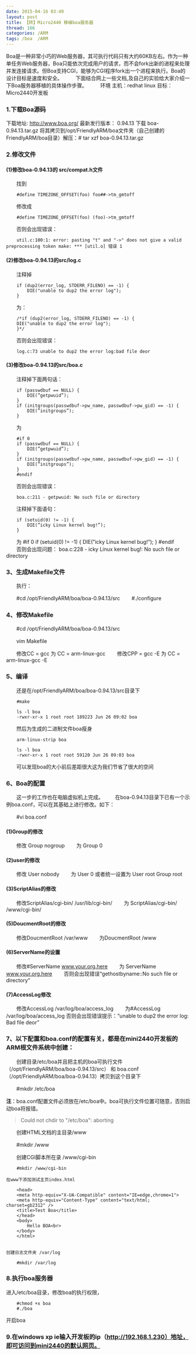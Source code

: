 ```yaml
---
date: 2015-04-16 03:49
layout: post
title: 【转】Micro2440 移植boa服务器
thread: 166
categories: /ARM
tags: /boa  /ARM
---
```


Boa是一种非常小巧的Web服务器，其可执行代码只有大约60KB左右。作为一种单任务Web服务器，Boa只能依次完成用户的请求，而不会fork出新的进程来处理并发连接请求。但Boa支持CGI，能够为CGI程序fork出一个进程来执行。Boa的设计目标是速度和安全。
　　
下面结合网上一些文档,及自己的实验给大家介绍一下Boa服务器移植的具体操作步骤。
　　
环境
	主机：redhat linux
	目标：Micro2440开发板

 <!---more--->
### 1.下载Boa源码

下载地址: http://www.boa.org/
最新发行版本： 0.94.13
下载 boa-0.94.13.tar.gz
将其拷贝到/opt/FriendlyARM/boa文件夹（自己创建的FriendlyARM/boa目录）解压：# tar xzf boa-0.94.13.tar.gz

### 2.修改文件

#### (1)修改boa-0.94.13的 src/compat.h文件
　　找到

		#define TIMEZONE_OFFSET(foo) foo##->tm_gmtoff

　　修改成

		#define TIMEZONE_OFFSET(foo) (foo)->tm_gmtoff

　　否则会出现错误：

		util.c:100:1: error: pasting "t" and "->" does not give a valid preprocessing token make: *** [util.o] 错误 1

#### (2)修改boa-0.94.13的src/log.c

　　注释掉

		if (dup2(error_log, STDERR_FILENO) == -1) {
			DIE("unable to dup2 the error log");
		}

　　为：

		/*if (dup2(error_log, STDERR_FILENO) == -1) {
		DIE("unable to dup2 the error log");
		}*/

　　否则会出现错误：

		log.c:73 unable to dup2 the error log:bad file deor

#### (3)修改boa-0.94.13的src/boa.c

　　注释掉下面两句话：

		if (passwdbuf == NULL) {
			DIE(”getpwuid”);
		}
		if (initgroups(passwdbuf->pw_name, passwdbuf->pw_gid) == -1) {
			DIE(”initgroups”);
		}

　　为

		#if 0
		if (passwdbuf == NULL) {
			DIE(”getpwuid”);
		}
		if (initgroups(passwdbuf->pw_name, passwdbuf->pw_gid) == -1) {
			DIE(”initgroups”);
		}
		#endif

　　否则会出现错误：

		boa.c:211 - getpwuid: No such file or directory

　　注释掉下面语句：

		if (setuid(0) != -1) {
			DIE(”icky Linux kernel bug!”);
		}
　　为
		#if 0
		if (setuid(0) != -1) {
			DIE(”icky Linux kernel bug!”);
		}
		#endif
　　否则会出现问题：
		boa.c:228 - icky Linux kernel bug!: No such file or directory
### 3、生成Makefile文件
　　执行：

　　#cd /opt/FriendlyARM/boa/boa-0.94.13/src
　　#./configure

### 4、修改Makefile

　　#cd /opt/FriendlyARM/boa/boa-0.94.13/src

　　vim Makefile

　　修改CC = gcc 为 CC = arm-linux-gcc
　　修改CPP = gcc -E 为 CC = arm-linux-gcc -E

### 5、编译

　　还是在/opt/FriendlyARM/boa/boa-0.94.13/src目录下

		#make

		ls -l boa
		-rwxr-xr-x 1 root root 189223 Jun 26 09:02 boa

　　然后为生成的二进制文件boa瘦身

		arm-linux-strip boa

		ls -l boa
		-rwxr-xr-x 1 root root 59120 Jun 26 09:03 boa

　　可以发现boa的大小前后差距很大这为我们节省了很大的空间

### 6、Boa的配置

　　这一步的工作也在电脑虚拟机上完成。
　　在boa-0.94.13目录下已有一个示例boa.conf，可以在其基础上进行修改。如下：

　　#vi boa.conf

#### (1)Group的修改

　　修改 Group nogroup
　　为 Group 0

#### (2)user的修改

　　修改 User nobody
　　为 User 0
    或者统一设置为
        User root
        Group root
#### (3)ScriptAlias的修改

　　修改ScriptAlias/cgi-bin/ /usr/lib/cgi-bin/
　　为 ScriptAlias/cgi-bin/ /www/cgi-bin/

#### (5)DoucmentRoot的修改
　　修改DoucmentRoot /var/www
　　为DoucmentRoot /www

#### (6)ServerName的设置
　　修改#ServerName www.your.org.here
　　为 ServerName www.your.org.here
　　否则会出现错误“gethostbyname::No such file or directory”

#### (7)AccessLog修改
　　修改AccessLog /var/log/boa/access_log
　　为#AccessLog /var/log/boa/access_log
否则会出现错误提示：“unable to dup2 the error log: Bad file deor”

### 7、以下配置和boa.conf的配置有关，都是在mini2440开发板的ARM根文件系统中创建：
　　创建目录/etc/boa并且把主机的boa可执行文件（/opt/FriendlyARM/boa/boa-0.94.13/src） 和 boa.conf（/opt/FriendlyARM/boa/boa-0.94.13）拷贝到这个目录下

　　#mkdir /etc/boa

**注**：boa.conf配置文件必须放在/etc/boa中。boa可执行文件位置可随意，否则启动boa将报错。
>Could not chdir to "/etc/boa": aborting

　　创建HTML文档的主目录/www

　　#mkdir /www

　　创建CGI脚本所在录 /www/cgi-bin

		#mkdir /www/cgi-bin

	在www下添加测试主页index.html

		<head>
		<meta http-equiv="X-UA-Compatible" content="IE=edge,chrome=1">
		<meta http-equiv="Content-Type" content="text/html; charset=gb2312" />
		<title>Test Boa</title>
		</head>
		<body>
			Hello BOA<br>
		</body>
		</html>


	创建日志文件夹 /var/log

		#mkdir /var/log

### 8.执行boa服务器

进入/etc/boa目录，修改boa的执行权限，

		#chmod +x boa
		#./boa
开启boa

### 9.在windows xp ie输入开发板的ip（http://192.168.1.230）地址，即可访问到mini2440的默认网页。
